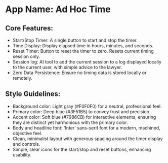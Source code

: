 # **App Name**: Ad Hoc Time

## Core Features:

- Start/Stop Timer: A single button to start and stop the timer.
- Time Display: Display elapsed time in hours, minutes, and seconds.
- Reset Timer: Button to reset the timer to zero. Resets current timing session only.
- Session log: AI tool to add the current session to a log displayed locally to the current user, with simple advice to the lawyer.
- Zero Data Persistence: Ensure no timing data is stored locally or remotely.

## Style Guidelines:

- Background color: Light gray (#F0F0F0) for a neutral, professional feel.
- Primary color: Deep blue (#3F51B5) to convey trust and precision.
- Accent color: Soft blue (#7986CB) for interactive elements, ensuring they are distinct yet harmonious with the primary color.
- Body and headline font: 'Inter' sans-serif font for a modern, machined, objective feel.
- Clean, minimalist layout with generous spacing around the timer display and controls.
- Simple, clear icons for the start/stop and reset buttons, enhancing usability.